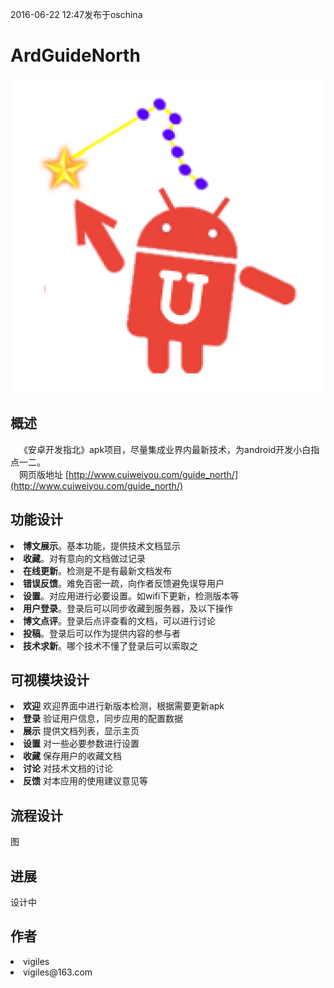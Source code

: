 2016-06-22 12:47发布于oschina<br/>

# ArdGuideNorth 
 ![github](ic_launcher-web.png "安卓开发指北")
<br/>
## 概述
&emsp;《安卓开发指北》apk项目，尽量集成业界内最新技术，为android开发小白指点一二。
<br/>
&emsp;网页版地址 [http://www.cuiweiyou.com/guide_north/](http://www.cuiweiyou.com/guide_north/)
<br/>

## 功能设计
<li><b>博文展示</b>。基本功能，提供技术文档显示
<li><b>收藏</b>。对有意向的文档做过记录
<li><b>在线更新</b>。检测是不是有最新文档发布
<li><b>错误反馈</b>。难免百密一疏，向作者反馈避免误导用户
<li><b>设置</b>。对应用进行必要设置。如wifi下更新，检测版本等
<li><b>用户登录</b>。登录后可以同步收藏到服务器，及以下操作
<li><b>博文点评</b>。登录后点评查看的文档，可以进行讨论
<li><b>投稿</b>。登录后可以作为提供内容的参与者
<li><b>技术求新</b>。哪个技术不懂了登录后可以索取之
<br/>

## 可视模块设计
<li><b>欢迎</b> 欢迎界面中进行新版本检测，根据需要更新apk
<li><b>登录</b> 验证用户信息，同步应用的配置数据
<li><b>展示</b> 提供文档列表，显示主页
<li><b>设置</b> 对一些必要参数进行设置
<li><b>收藏</b> 保存用户的收藏文档
<li><b>讨论</b> 对技术文档的讨论 
<li><b>反馈</b> 对本应用的使用建议意见等
<br/>

## 流程设计
图
<br/>

## 进展
设计中
<br/>

## 作者
<li>vigiles
<li>vigiles@163.com
<br/>